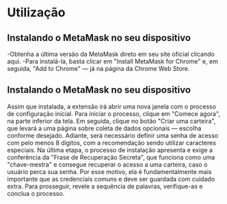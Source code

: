 Utilização
=====

Instalando o MetaMask no seu dispositivo
------------

-Obtenha a última versão da MetaMask direto em seu site oficial clicando aqui.
-Para instalá-la, basta clicar em "Install MetaMask for Chrome" e, em seguida, "Add to Chrome" — já na página da Chrome Web Store. 

Instalando o MetaMask no seu dispositivo
------------

Assim que instalada, a extensão irá abrir uma nova janela com o processo de configuração inicial. Para iniciar o processo, clique em "Comece agora", na parte inferior da tela. Em seguida, clique no botão "Criar uma carteira", que levará a uma página sobre coleta de dados opcionais — escolha conforme desejado. Adiante, será necessário definir uma senha de acesso com pelo menos 8 dígitos, com a recomendação sendo utilizar caracteres especiais.
Na última etapa, o processo de instalação apresenta e exige a conferência da "Frase de Recuperação Secreta", que funciona como uma "chave-mestra" e consegue recuperar o acesso a uma carteira, caso o usuário perca sua senha. Por esse motivo, ela é fundamentalmente mais importante que as credenciais comuns e deve ser guardada com cuidado extra.
Para prosseguir, revele a sequência de palavras, verifique-as e conclua o processo.